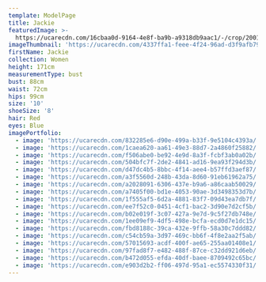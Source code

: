```yaml
---
template: ModelPage
title: Jackie
featuredImage: >-
  https://ucarecdn.com/16cbaa0d-9164-4e8f-ba9b-a9318db9aac1/-/crop/2001x1004/0,0/-/preview/
imageThumbnail: 'https://ucarecdn.com/4337ffa1-feee-4f24-96ad-d3f9afb79c43/'
firstName: Jackie
collection: Women
height: 171cm
measurementType: bust
bust: 88cm
waist: 72cm
hips: 99cm
size: '10'
shoeSize: '8'
hair: Red
eyes: Blue
imagePortfolio:
  - image: 'https://ucarecdn.com/832285e6-d90e-499a-b33f-9e5104c4393a/'
  - image: 'https://ucarecdn.com/1caea620-aa61-49e3-88d7-2a4860f25882/'
  - image: 'https://ucarecdn.com/f506abe0-be92-4e9d-8a3f-fcbf3ab0a02b/'
  - image: 'https://ucarecdn.com/504bfc7f-2de2-4841-ad16-9ea93f294d3b/'
  - image: 'https://ucarecdn.com/d47dc4b5-8bbc-4f14-aee4-b57ffd3aef87/'
  - image: 'https://ucarecdn.com/a3f5560d-248b-43da-8d60-91eb61962a75/'
  - image: 'https://ucarecdn.com/a2028091-6306-437e-b9a6-a86caab50029/'
  - image: 'https://ucarecdn.com/a7405f00-bd1e-4053-90ae-3d3498353d7b/'
  - image: 'https://ucarecdn.com/1f555af5-6d2a-4881-83f7-09d43ea7db7f/'
  - image: 'https://ucarecdn.com/ee7f52c0-0451-4cf1-bac2-3d90e7d2cf5b/'
  - image: 'https://ucarecdn.com/b02e019f-3c07-427a-9e7d-9c5f27db748e/'
  - image: 'https://ucarecdn.com/1ee09ef9-4df5-498e-bcfa-ecd0d7e1dc15/'
  - image: 'https://ucarecdn.com/fbd8188c-39ca-432e-9ffb-58a30c7ddd82/'
  - image: 'https://ucarecdn.com/c54cb59a-3d97-469c-bb6f-4f8e2aa2f5ab/'
  - image: 'https://ucarecdn.com/57015693-acdf-400f-ae65-255aa01408e1/'
  - image: 'https://ucarecdn.com/97fad8f7-e482-488f-87ce-c32dd921d6eb/'
  - image: 'https://ucarecdn.com/b472d055-efda-40df-baee-8709492c65bc/'
  - image: 'https://ucarecdn.com/e903d2b2-ff06-497d-95a1-ec5574330f31/'
---
```


